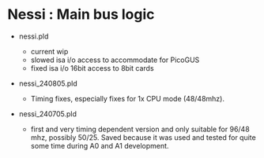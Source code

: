 
# Nessi : Main bus logic

- nessi.pld
    - current wip
    - slowed isa i/o access to accommodate for PicoGUS
    - fixed isa i/o 16bit access to 8bit cards

- nessi_240805.pld
    - Timing fixes, especially fixes for 1x CPU mode (48/48mhz).

- nessi_240705.pld
    - first and very timing dependent version and only suitable for 96/48 mhz, possibly 50/25.
Saved because it was used and tested for quite some time during A0 and A1 development.
